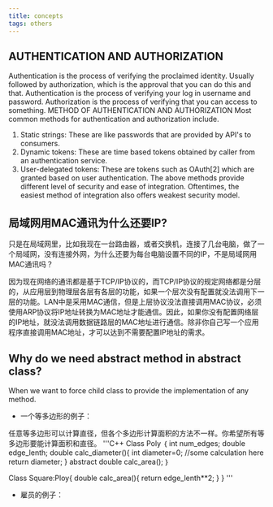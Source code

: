 ```yaml
---
title: concepts
tags: others
---
```

## AUTHENTICATION AND AUTHORIZATION
Authentication is the process of verifying the proclaimed identity. Usually followed by authorization, which is the approval that you can do this and that. Authentication is the process of verifying your log in username and password. Authorization is the process of verifying that you can access to something.
METHOD OF AUTHENTICATION AND AUTHORIZATION
Most common methods for authentication and authorization include.
1.	Static strings: These are like passwords that are provided by API's to consumers.
2.	Dynamic tokens: These are time based tokens obtained by caller from an authentication service.
3.	User-delegated tokens: These are tokens such as OAuth[2] which are granted based on user authentication.
The above methods provide different level of security and ease of integration. Oftentimes, the easiest method of integration also offers weakest security model.

## 局域网用MAC通讯为什么还要IP?
只是在局域网里，比如我现在一台路由器，或者交换机，连接了几台电脑，做了一个局域网，没有连接外网，为什么还要为每台电脑设置不同的IP，不是局域网用MAC通讯吗？

因为现在网络的通讯都是基于TCP/IP协议的，而TCP/IP协议的规定网络都是分层的，从应用层到物理层各层有各层的功能，如果一个层次没有配置就没法调用下一层的功能。LAN中是采用MAC通信，但是上层协议没法直接调用MAC协议，必须使用ARP协议将IP地址转换为MAC地址才能通信。因此，如果你没有配置网络层的IP地址，就没法调用数据链路层的MAC地址进行通信。除非你自己写一个应用程序直接调用MAC地址，才可以达到不需要配置IP地址的需求。
## Why do we need abstract method in abstract class?

When we want to force child class to provide the implementation of any method.

- 一个等多边形的例子：

任意等多边形可以计算直径，但各个多边形计算面积的方法不一样。你希望所有等多边形要能计算面积和直径。
'''C++
Class Poly ｛
    int num_edges;
    double edge_lenth;
    double calc_diameter(){
        int diameter=0;
        //some calculation here
        return diameter;
    } 
    abstract double calc_area();
｝

Class Square:Ploy{
    double calc_area(){
        return edge_lenth**2;
    }
}
'''
- 雇员的例子：